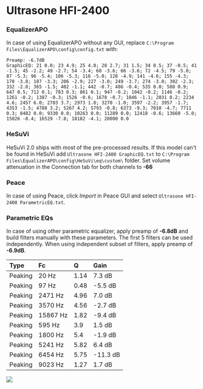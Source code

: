 # Ultrasone HFI-2400

### EqualizerAPO
In case of using EqualizerAPO without any GUI, replace `C:\Program Files\EqualizerAPO\config\config.txt`
with:
```
Preamp: -6.7dB
GraphicEQ: 21 0.0; 23 4.9; 25 4.0; 28 2.7; 31 1.5; 34 0.5; 37 -0.5; 41 -1.5; 45 -2.2; 49 -2.7; 54 -3.4; 60 -3.6; 66 -3.6; 72 -4.5; 79 -5.0; 87 -5.3; 96 -5.4; 106 -5.3; 116 -5.0; 128 -4.9; 141 -4.6; 155 -4.3; 170 -3.8; 187 -3.3; 206 -2.9; 227 -3.0; 249 -3.7; 274 -3.0; 302 -2.3; 332 -2.0; 365 -1.5; 402 -1.1; 442 -0.7; 486 -0.4; 535 0.0; 588 0.9; 647 0.5; 712 0.1; 783 0.3; 861 0.1; 947 -0.2; 1042 -0.2; 1146 -0.2; 1261 -0.2; 1387 -0.3; 1526 -0.6; 1678 -0.7; 1846 -1.1; 2031 0.2; 2234 4.6; 2457 6.0; 2703 3.7; 2973 1.8; 3270 -1.0; 3597 -2.2; 3957 -1.7; 4353 -1.5; 4788 3.2; 5267 4.2; 5793 -0.8; 6373 -9.3; 7010 -4.7; 7711 0.3; 8482 0.0; 9330 0.0; 10263 0.0; 11289 0.0; 12418 -0.6; 13660 -5.0; 15026 -8.4; 16529 -7.8; 18182 -4.1; 20000 0.0
```

### HeSuVi
HeSuVi 2.0 ships with most of the pre-processed results. If this model can't be found in HeSuVi add
`Ultrasone HFI-2400 GraphicEQ.txt` to `C:\Program Files\EqualizerAPO\config\HeSuVi\eq\custom\` folder.
Set volume attenuation in the Connection tab for both channels to **-66**

### Peace
In case of using Peace, click *Import* in Peace GUI and select `Ultrasone HFI-2400 ParametricEQ.txt`.

### Parametric EQs
In case of using other parametric equalizer, apply preamp of **-6.8dB** and build filters manually
with these parameters. The first 5 filters can be used independently.
When using independent subset of filters, apply preamp of **-6.9dB**.

| Type    | Fc       |    Q | Gain     |
|:--------|:---------|:-----|:---------|
| Peaking | 20 Hz    | 1.14 | 7.3 dB   |
| Peaking | 97 Hz    | 0.48 | -5.5 dB  |
| Peaking | 2471 Hz  | 4.96 | 7.0 dB   |
| Peaking | 3570 Hz  | 4.56 | -2.7 dB  |
| Peaking | 15867 Hz | 1.82 | -9.4 dB  |
| Peaking | 595 Hz   | 3.9  | 1.5 dB   |
| Peaking | 1800 Hz  | 5.4  | -1.9 dB  |
| Peaking | 5241 Hz  | 5.82 | 6.4 dB   |
| Peaking | 6454 Hz  | 5.75 | -11.3 dB |
| Peaking | 9023 Hz  | 1.27 | 1.7 dB   |

![](https://raw.githubusercontent.com/jaakkopasanen/AutoEq/master/results/innerfidelity/sbaf-serious/Ultrasone%20HFI-2400/Ultrasone%20HFI-2400.png)